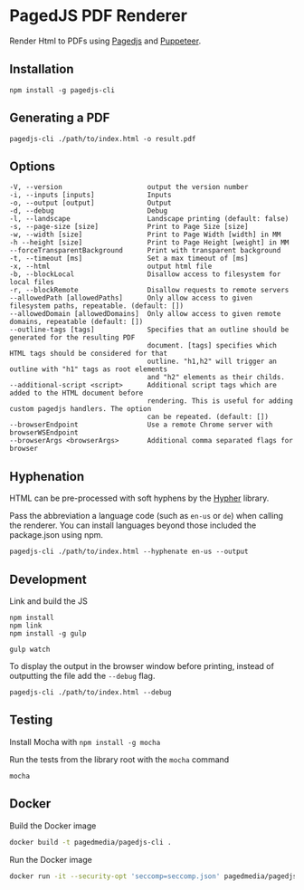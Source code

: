 # PagedJS PDF Renderer

Render Html to PDFs using [Pagedjs](https://gitlab.pagedmedia.org/polyfills/pagedjs) and [Puppeteer](https://github.com/GoogleChrome/puppeteer).

## Installation

```
npm install -g pagedjs-cli
```

## Generating a PDF

```
pagedjs-cli ./path/to/index.html -o result.pdf
```

## Options

```
-V, --version                     output the version number
-i, --inputs [inputs]             Inputs
-o, --output [output]             Output
-d, --debug                       Debug
-l, --landscape                   Landscape printing (default: false)
-s, --page-size [size]            Print to Page Size [size]
-w, --width [size]                Print to Page Width [width] in MM
-h --height [size]                Print to Page Height [weight] in MM
--forceTransparentBackground      Print with transparent background
-t, --timeout [ms]                Set a max timeout of [ms]
-x, --html                        output html file
-b, --blockLocal                  Disallow access to filesystem for local files
-r, --blockRemote                 Disallow requests to remote servers
--allowedPath [allowedPaths]      Only allow access to given filesystem paths, repeatable. (default: [])
--allowedDomain [allowedDomains]  Only allow access to given remote domains, repeatable (default: [])
--outline-tags [tags]             Specifies that an outline should be generated for the resulting PDF
                                  document. [tags] specifies which HTML tags should be considered for that
                                  outline. "h1,h2" will trigger an outline with "h1" tags as root elements
                                  and "h2" elements as their childs.
--additional-script <script>      Additional script tags which are added to the HTML document before
                                  rendering. This is useful for adding custom pagedjs handlers. The option
                                  can be repeated. (default: [])
--browserEndpoint                 Use a remote Chrome server with browserWSEndpoint
--browserArgs <browserArgs>       Additional comma separated flags for browser
```

## Hyphenation

HTML can be pre-processed with soft hyphens by the [Hypher](https://github.com/bramstein/hypher) library.

Pass the abbreviation a language code (such as `en-us` or `de`) when calling the renderer. You can install languages beyond those included the package.json using npm.


```
pagedjs-cli ./path/to/index.html --hyphenate en-us --output
```


## Development
Link and build the JS
```
npm install
npm link
npm install -g gulp

gulp watch
```

To display the output in the browser window before printing,
instead of outputting the file add the `--debug` flag.

```
pagedjs-cli ./path/to/index.html --debug
```

## Testing

Install Mocha with `npm install -g mocha`

Run the tests from the library root with the `mocha` command
```
mocha
```

## Docker

Build the Docker image

```bash
docker build -t pagedmedia/pagedjs-cli .
```

Run the Docker image

```bash
docker run -it --security-opt 'seccomp=seccomp.json' pagedmedia/pagedjs-cli bash
```
